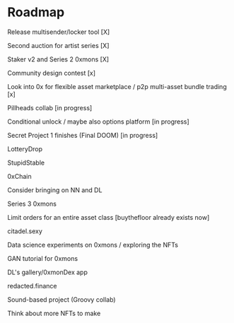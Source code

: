 # Roadmap

Release multisender/locker tool [X]

Second auction for artist series [X]

Staker v2 and Series 2 0xmons [X]

Community design contest [x]

Look into 0x for flexible asset marketplace / p2p multi-asset bundle trading [x]

Pillheads collab [in progress]

Conditional unlock / maybe also options platform [in progress]

Secret Project 1 finishes (Final DOOM) [in progress]

LotteryDrop

StupidStable

0xChain

Consider bringing on NN and DL

Series 3 0xmons

Limit orders for an entire asset class [buythefloor already exists now]

citadel.sexy

Data science experiments on 0xmons / exploring the NFTs

GAN tutorial for 0xmons

DL's gallery/0xmonDex app

redacted.finance

Sound-based project (Groovy collab)

Think about more NFTs to make
